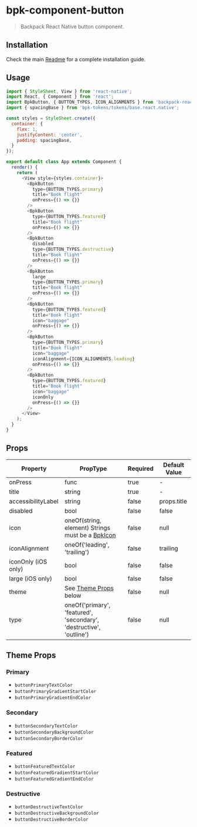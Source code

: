# bpk-component-button

> Backpack React Native button component.

## Installation

Check the main [Readme](https://github.com/skyscanner/backpack-react-native#usage) for a complete installation guide.

## Usage

```js
import { StyleSheet, View } from 'react-native';
import React, { Component } from 'react';
import BpkButton, { BUTTON_TYPES, ICON_ALIGNMENTS } from 'backpack-react-native/bpk-component-button';
import { spacingBase } from 'bpk-tokens/tokens/base.react.native';

const styles = StyleSheet.create({
  container: {
    flex: 1,
    justifyContent: 'center',
    padding: spacingBase,
  }
});

export default class App extends Component {
  render() {
    return (
      <View style={styles.container}>
        <BpkButton
          type={BUTTON_TYPES.primary}
          title="Book flight"
          onPress={() => {}}
        />
        <BpkButton
          type={BUTTON_TYPES.featured}
          title="Book flight"
          onPress={() => {}}
        />
        <BpkButton
          disabled
          type={BUTTON_TYPES.destructive}
          title="Book flight"
          onPress={() => {}}
        />
        <BpkButton
          large
          type={BUTTON_TYPES.primary}
          title="Book flight"
          onPress={() => {}}
        />
        <BpkButton
          type={BUTTON_TYPES.featured}
          title="Book flight"
          icon="baggage"
          onPress={() => {}}
        />
        <BpkButton
          type={BUTTON_TYPES.primary}
          title="Book flight"
          icon="baggage"
          iconAlignment={ICON_ALIGNMENTS.leading}
          onPress={() => {}}
        />
        <BpkButton
          type={BUTTON_TYPES.featured}
          title="Book flight"
          icon="baggage"
          iconOnly
          onPress={() => {}}
        />
      </View>
    );
  }
}
```

## Props

| Property              | PropType                                                                  | Required | Default Value |
| --------------------- | ------------------------------------------------------------------------- | -------- | ------------- |
| onPress               | func                                                                      | true     | -             |
| title                 | string                                                                    | true     | -             |
| accessibilityLabel    | string                                                                    | false    | props.title   |
| disabled              | bool                                                                      | false    | false         |
| icon                  | oneOf(string, element) Strings must be a [BpkIcon](/components/web/icons) | false    | null          |
| iconAlignment         | oneOf('leading', 'trailing')                                              | false    | trailing      |
| iconOnly (iOS only)   | bool                                                                      | false    | false         |
| large (iOS only)      | bool                                                                      | false    | false         |
| theme                 | See [Theme Props](#theme-props) below                                     | false    | null          |
| type                  | oneOf('primary', 'featured', 'secondary', 'destructive', 'outline')       | false    | null          |

## Theme Props

### Primary

* `buttonPrimaryTextColor`
* `buttonPrimaryGradientStartColor`
* `buttonPrimaryGradientEndColor`

### Secondary

* `buttonSecondaryTextColor`
* `buttonSecondaryBackgroundColor`
* `buttonSecondaryBorderColor`

### Featured

* `buttonFeaturedTextColor`
* `buttonFeaturedGradientStartColor`
* `buttonFeaturedGradientEndColor`

### Destructive

* `buttonDestructiveTextColor`
* `buttonDestructiveBackgroundColor`
* `buttonDestructiveBorderColor`
